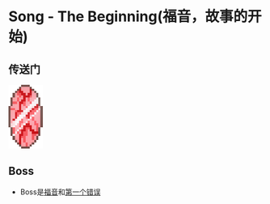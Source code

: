 # Song - The Beginning(福音，故事的开始)

## 传送门

![](assetes/locations/The_Beginning_Mirror.png)

## Boss

- Boss是[福音]()和[第一个错误]()